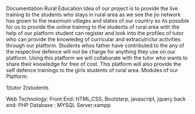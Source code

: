 Documentation 
Rural Education 
Idea of our project is to provide the live training to the students who stays in rural area as we see the jio network has grown to the maximum villages and states of our country so its possible for us to provide the online training to the students of rural area with the help of our platform student can register and look  into the profiles of tutor who can provide the  knowledeg of curricular and extraculriclur activities  through our platform. Students whos father have contributed to the any of the respective defence will not be charge for anything they use on our platform. Using this platform we will collaborate  with the tutor who wants  to share their knowledge for free of cost. This platform will also provide the self defence  trainings to the girls students of rural area.
Modules of our Platform:

1)tutor
2)students

 Web Technology:
  Front End: HTML,CSS, Bootstarp, javascript, jquery
  back end: PHP
  Database : MYSQL
  Server:xampp
